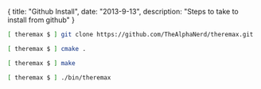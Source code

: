 {
  title: "Github Install",
  date:  "2013-9-13",
  description: "Steps to take to install from github"
}

```bash
[ theremax $ ] git clone https://github.com/TheAlphaNerd/theremax.git
```
```bash
[ theremax $ ] cmake .
```
```bash
[ theremax $ ] make
```
```bash
[ theremax $ ] ./bin/theremax
```